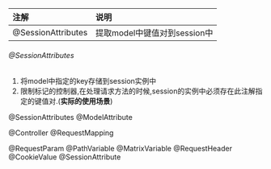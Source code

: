 
注解|说明
:--|:--
@SessionAttributes|提取model中键值对到session中



###### @SessionAttributes
1. 将model中指定的key存储到session实例中
1. 限制标记的控制器,在处理请求方法的时候,session的实例中必须存在此注解指定的键值对.(**实际的使用场景**)


@SessionAttributes
@ModelAttribute

@Controller
@RequestMapping

@RequestParam
@PathVariable
@MatrixVariable
@RequestHeader
@CookieValue
@SessionAttribute
